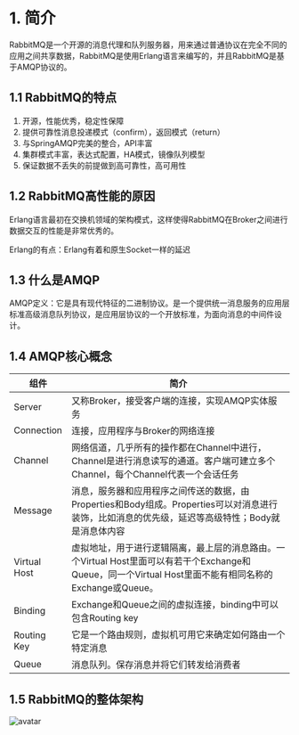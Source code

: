 # 1. 简介

RabbitMQ是一个开源的消息代理和队列服务器，用来通过普通协议在完全不同的应用之间共享数据，RabbitMQ是使用Erlang语言来编写的，并且RabbitMQ是基于AMQP协议的。

## 1.1 RabbitMQ的特点

1. 开源，性能优秀，稳定性保障
2. 提供可靠性消息投递模式（confirm），返回模式（return）
3. 与SpringAMQP完美的整合，API丰富
4. 集群模式丰富，表达式配置，HA模式，镜像队列模型
5. 保证数据不丢失的前提做到高可靠性，高可用性

## 1.2 RabbitMQ高性能的原因

Erlang语言最初在交换机领域的架构模式，这样使得RabbitMQ在Broker之间进行数据交互的性能是非常优秀的。

Erlang的有点：Erlang有着和原生Socket一样的延迟

## 1.3 什么是AMQP

AMQP定义：它是具有现代特征的二进制协议。是一个提供统一消息服务的应用层标准高级消息队列协议，是应用层协议的一个开放标准，为面向消息的中间件设计。

## 1.4 AMQP核心概念

| 组件 | 简介 |
| -- | -- |
| Server | 又称Broker，接受客户端的连接，实现AMQP实体服务 |
| Connection | 连接，应用程序与Broker的网络连接 |
| Channel | 网络信道，几乎所有的操作都在Channel中进行，Channel是进行消息读写的通道。客户端可建立多个Channel，每个Channel代表一个会话任务 |
| Message | 消息，服务器和应用程序之间传送的数据，由Properties和Body组成。Properties可以对消息进行装饰，比如消息的优先级，延迟等高级特性；Body就是消息体内容 |
| Virtual Host | 虚拟地址，用于进行逻辑隔离，最上层的消息路由。一个Virtual Host里面可以有若干个Exchange和Queue，同一个Virtual Host里面不能有相同名称的Exchange或Queue。|
| Binding | Exchange和Queue之间的虚拟连接，binding中可以包含Routing key |
| Routing Key | 它是一个路由规则，虚拟机可用它来确定如何路由一个特定消息 |
| Queue | 消息队列。保存消息并将它们转发给消费者 |

## 1.5 RabbitMQ的整体架构

![avatar](https://blog.thankbabe.com/imgs/306976-20160720104037044-1071063805.png)